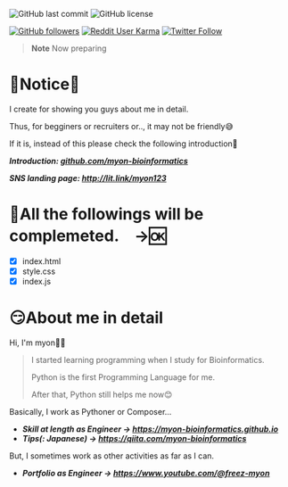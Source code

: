 ![GitHub last commit](https://img.shields.io/github/last-commit/myon-bioinformatics/myon-bioinformatics.github.io)
![GitHub license](https://img.shields.io/github/license/myon-bioinformatics/HelpYouBuildServer)

[![GitHub followers](https://img.shields.io/github/followers/myon-bioinformatics?style=social)](https://github.com/myon-bioinformatics)
[![Reddit User Karma](https://img.shields.io/reddit/user-karma/combined/myon_reddit?style=social)](https://www.reddit.com/user/myon_reddit/)
[![Twitter Follow](https://img.shields.io/twitter/follow/myonitbusiness?style=social)](https://twitter.com/myonitbusiness)

>__Note__ Now preparing

# 🤠Notice🤠
I create for showing you guys about me in detail.

Thus, for begginers or recruiters or.., it may not be friendly😅

If it is, instead of this please check the following introduction🫡

_**Introduction: [github.com/myon-bioinformatics](https://github.com/myon-bioinformatics/myon-bioinformatics)**_

_**SNS landing page: http://lit.link/myon123**_


# 🤧All the followings will be complemeted.　→🆗
- [x] index.html
- [x] style.css
- [x] index.js

# 😏About me in detail
Hi, I'm myon🐍🎸

> I started learning programming when I study for Bioinformatics.
>
> Python is the first Programming Language for me.
>
> After that, Python still helps me now😊

Basically, I work as Pythoner or Composer...

- _**Skill at length as Engineer → https://myon-bioinformatics.github.io**_
- _**Tips(: Japanese) → https://qiita.com/myon-bioinformatics**_

But, I sometimes work as other activities as far as I can.

- _**Portfolio as Engineer → https://www.youtube.com/@freez-myon**_



